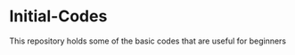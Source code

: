 Initial-Codes
=============

This repository holds some of the basic codes that are useful for beginners
